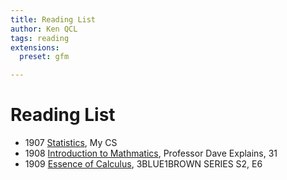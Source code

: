 ```yaml
---
title: Reading List
author: Ken QCL
tags: reading
extensions:
  preset: gfm

---
```


<h1 id="reading-list">Reading List</h1>
<ul>
<li>1907 <a href="(https://www.youtube.com/watch?v=74oUwKezFho)">Statistics</a>, My CS</li>
<li>1908 <a href="(https://www.youtube.com/playlist?list=PLybg94GvOJ9FoGQeUMFZ4SWZsr30jlUYK)">Introduction to Mathmatics</a>, Professor Dave Explains, 31</li>
<li>1909 <a href="(https://www.youtube.com/playlist?list=PLZHQObOWTQDMsr9K-rj53DwVRMYO3t5Yr)">Essence of Calculus</a>, 3BLUE1BROWN SERIES S2, E6</li>
</ul>


